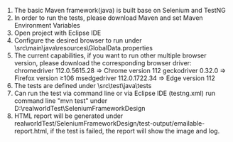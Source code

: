 1. The basic Maven framework(java) is built base on Selenium and TestNG
2. In order to run the tests, please download Maven and set Maven Environment Variables
3. Open project with Eclipse IDE
4. Configure the desired browser to run under \\src\\main\\java\\resources\\GlobalData.properties
5. The current capabilities, if you want to run other multiple browser version, please download the corresponding browser driver:   
    chromedriver 112.0.5615.28   => Chrome version 112
    geckodriver 0.32.0  => Firefox version ≥106
    msedgedriver 112.0.1722.34 => Edge version 112
6. The tests are defined under \\src\\test\\java\\tests
7. Can run the test via command line or via Eclipse IDE (testng.xml)
   run command line "mvn test" under D:\realworldTest\SeleniumFrameworkDesign
8. HTML report will be generated under realworldTest/SeleniumFrameworkDesign/test-output/emailable-report.html, if the test is failed, the report will show the image and log.

